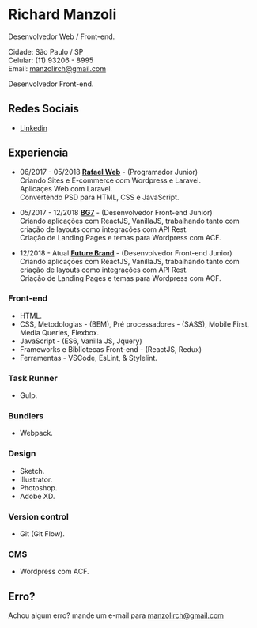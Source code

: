 # Richard Manzoli

Desenvolvedor Web / Front-end.

Cidade: São Paulo / SP<br>
Celular: (11) 93206 - 8995<br>
Email: manzolirch@gmail.com

Desenvolvedor Front-end.

## Redes Sociais

- [Linkedin](https://www.linkedin.com/in/richard-manzoli-67388a139/)

## Experiencia

- 06/2017 - 05/2018 **[Rafael Web](http://www.rafaelweb.com.br/2017/)** -
  (Programador Junior)<br>
  Criando Sites e E-commerce com Wordpress e Laravel.<br>
  Aplicaçes Web com Laravel.<br>
  Convertendo PSD para HTML, CSS e JavaScript.<br>

- 05/2017 - 12/2018 **[BG7](http://www.bg7.com.br/pt/)** -
  (Desenvolvedor Front-end Junior)<br>
  Criando aplicaçōes com ReactJS, VanillaJS, trabalhando tanto com criação de layouts como integrações com API Rest.<br>
  Criação de Landing Pages e temas para Wordpress com ACF.<br>

* 12/2018 - Atual **[Future Brand](https://www.futurebrand.com/br)** -
  (Desenvolvedor Front-end Junior)<br>
  Criando aplicaçōes com ReactJS, VanillaJS, trabalhando tanto com criação de layouts como integrações com API Rest.<br>
  Criação de Landing Pages e temas para Wordpress com ACF.<br>

### Front-end

- HTML.
- CSS, Metodologias - (BEM), Pré processadores - (SASS), Mobile First, Media Queries, Flexbox.
- JavaScript - (ES6, Vanilla JS, Jquery)
- Frameworks e Bibliotecas Front-end - (ReactJS, Redux)
- Ferramentas - VSCode, EsLint, & Stylelint.

### Task Runner

- Gulp.

### Bundlers

- Webpack.

### Design

- Sketch.
- Illustrator.
- Photoshop.
- Adobe XD.

### Version control

- Git (Git Flow).

### CMS

- Wordpress com ACF.

## Erro?

Achou algum erro? mande um e-mail para manzolirch@gmail.com
